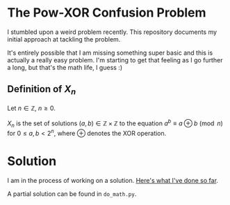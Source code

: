 # The Pow-XOR Confusion Problem

I stumbled upon a weird problem recently. This repository documents my initial approach at tackling the problem.

It's entirely possible that I am missing something super basic and this is actually a really easy problem. I'm starting to get that feeling as I go further a long, but that's the math life, I guess :)

## Definition of $X_n$

Let $n \in \mathbb{Z}$, $n \geq 0$.

$X_n$ is the set of solutions $(a, b) \in \mathbb{Z} \times \mathbb{Z}$ to the equation $a^b \equiv a \oplus b \pmod{n}$ for $0 \leq a,b < 2^n$, where $\oplus$ denotes the XOR operation.

# Solution

I am in the process of working on a solution. [Here's what I've done so far](https://raw.githubusercontent.com/SnootierMoon/The-Pow-XOR-Confusion-Problem/doc/pow_xor_confuse.pdf).

A partial solution can be found in `do_math.py`.
